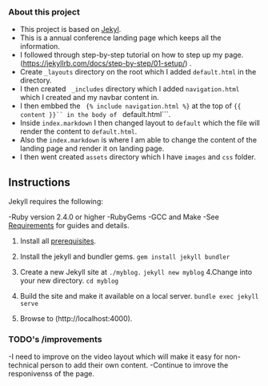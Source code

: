 ### About this project
* This project is based on [Jekyl](https://jekyllrb.com/docs/).
* This is a annual conference landing page which keeps all the information.
* I followed through step-by-step tutorial on how to step up my page. (https://jekyllrb.com/docs/step-by-step/01-setup/) .
* Create ```_layouts``` directory on the root which I added  ```default.html``` in the directory.
* I then created ``` _includes``` directory which I added ```navigation.html``` which I created and my navbar content in.
* I then embbed the ``` {% include navigation.html %}``` at the top of ```{{ content }}`` in the body of ``` default.html```. 
* Inside ```index.markdown``` I then changed layout to ```default``` which the file will render the content to ```default.html```.
* Also the ```index.markdown``` is where I am able to change the content of the landing page and render it on  landing page.
* I then went created ```assets``` directory which I have ```images``` and ```css``` folder.


## Instructions

Jekyll requires the following:

-Ruby version 2.4.0 or higher
-RubyGems
-GCC and Make
-See [Requirements](https://jekyllrb.com/docs/installation/#requirements) for guides and details.


1. Install all [prerequisites](https://jekyllrb.com/docs/installation/).

2. Install the jekyll and bundler gems.
```gem install jekyll bundler```

3. Create a new Jekyll site at ```./myblog.```
```jekyll new myblog```
4.Change into your new directory.
```cd myblog```

5. Build the site and make it available on a local server.
```bundle exec jekyll serve```

6. Browse to (http://localhost:4000).


### TODO's /improvements
-I need to improve on the video layout which will make it easy for non-technical person to add their own content.
-Continue to imrove the responivenss of the page.
